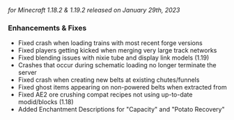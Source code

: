 _for Minecraft 1.18.2 & 1.19.2 released on January 29th, 2023_

### Enhancements & Fixes

- Fixed crash when loading trains with most recent forge versions
- Fixed players getting kicked when merging very large track networks
- Fixed blending issues with nixie tube and display link models (1.19)
- Crashes that occur during schematic loading no longer terminate the server
- Fixed crash when creating new belts at existing chutes/funnels
- Fixed ghost items appearing on non-powered belts when extracted from
- Fixed AE2 ore crushing compat recipes not using up-to-date modid/blocks (1.18)
- Added Enchantment Descriptions for "Capacity" and "Potato Recovery"
